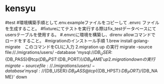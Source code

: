 # kensyu
#test
#環境構築手順として.env.exampleファイルをコピーして .envrc ファイルを生成すること。
#fixtureにてテストを実行する際はfix_testデータベースにてusersテーブルを使用する。
#.envrcに環境を構築し、direnv allowコマンドでロードをすること。
#migrationのインストール手順
1.brew install golang-migrate　このコマンドをCLIに入力
2.migration up の実行
migrate -source file://./migrations/users/ -database 'mysql://${DB_USER}:${DB_PASS}@tcp(${DB_HPST}:${DB_PORT})/${DB_NAME}' up
2.migration down の実行
migrate -source file://./migrations/users/ -database 'mysql://${DB_USER}:${DB_PASS}@tcp(${DB_HPST}:${DB_PORT})/${DB_NAME}' down